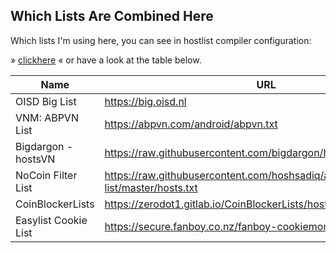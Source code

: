 ## Which Lists Are Combined Here

Which lists I'm using here, you can see in hostlist compiler configuration:

» [clickhere](hostlist-compiler-config.json) « or have a look at the table below.

| Name                 | URL                                                                                |
| -------------------- | ---------------------------------------------------------------------------------- |
| OISD Big List        | <https://big.oisd.nl>                                                              |
| VNM: ABPVN List      | <https://abpvn.com/android/abpvn.txt>                                              |
| Bigdargon - hostsVN  | <https://raw.githubusercontent.com/bigdargon/hostsVN/master/hosts>                 |
| NoCoin Filter List   | <https://raw.githubusercontent.com/hoshsadiq/adblock-nocoin-list/master/hosts.txt> |
| CoinBlockerLists     | <https://zerodot1.gitlab.io/CoinBlockerLists/hosts_browser>                        |
| Easylist Cookie List | <https://secure.fanboy.co.nz/fanboy-cookiemonster.txt>                             |
